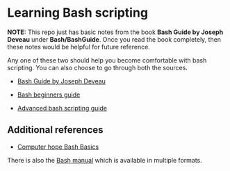 # Learning Bash scripting

**NOTE:** This repo just has basic notes from the book **Bash Guide by Joseph Deveau** under **Bash/BashGuide**. Once you read the book completely, then these notes would be helpful for future reference.

Any one of these two should help you become comfortable with bash scripting. You can also choose to go through both the sources.

* [Bash Guide by Joseph Deveau](https://www.amazon.in/BASH-Guide-Joseph-DeVeau-ebook/dp/B01F8AZ1LE/ref=sr_1_4?keywords=bash&qid=1564983319&s=digital-text&sr=1-4)

* [Bash beginners guide](http://tldp.org/LDP/Bash-Beginners-Guide/html/index.html)

* [Advanced bash scripting guide](https://www.tldp.org/LDP/abs/html/index.html)

## Additional references

* [Computer hope Bash Basics](https://www.computerhope.com/unix/ubash.htm#command-execution-environment-subshell)

There is also the [Bash manual](https://www.gnu.org/software/bash/manual/) which is available in multiple formats.
